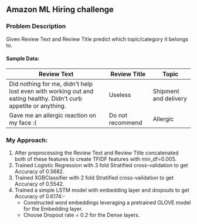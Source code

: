 <h2> Amazon ML Hiring challenge </h2>
<h3> Problem Description </h3>

Given Review Text and Review Title predict which topic/category it belongs to.

<h4> Sample Data: </h4>

|Review Text|Review Title|Topic|
|-----------|------------|-----|
|Did nothing for me, didn't help lost even with working out and eating healthy. Didn't curb appetite or anything.|Useless|Shipment and delivery|
|Gave me an allergic reaction on my face :(|Do not recommend|Allergic|

<h3> My Approach: </h3>

1. After preprocessing the Review Text and Review Title concatenated both of these features to create TFIDF features with min_df=0.005.
2. Trained Logistic Regression with 3 fold Stratified cross-validation to get Accuracy of 0.5682.
3. Trained XGBClassifier with 2 fold Stratified cross-validation to get Accuracy of 0.5542.
4. Trained a simple LSTM model with embedding layer and dropouts to get Accuracy of 0.6174:-
    - Constructed word embeddings leveraging a pretrained GLOVE model for the Embedding layer.
    - Choose Dropout rate = 0.2 for the Dense layers.
